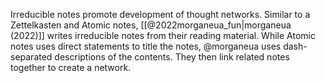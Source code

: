 Irreducible notes promote development of thought networks. Similar to a Zettelkasten and Atomic notes, [[@2022morganeua_fun|morganeua (2022)]] writes irreducible notes from their reading material. While Atomic notes uses direct statements to title the notes, @morganeua uses dash-separated descriptions of the contents. They then link related notes together to create a network.